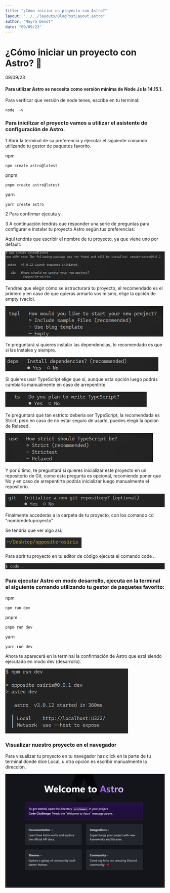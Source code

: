 ```yaml
---
title: "¿Cómo iniciar un proyecto con Astro?"
layout: "../../layouts/BlogPostLayout.astro"
author: "Mayra Denot"
date: "09/09/23"
---
```


# ¿Cómo iniciar un proyecto con Astro? 🚀

09/09/23

#### Para utilizar Astro se necesita como versión mínima de Node Js la 14.15.1.

Para verificar que versión de node tenes, escribe en tu terminal:

```
node  -v
```

### <a id="1"></a> Para inicilizar el proyecto vamos a utilizar el asistente de configuración de Astro.

<span class="list">1</span> Abrir la terminal de su preferencia y ejecutar el siguiente comando utilizando tu gestor de paquetes favorito.

<span>npm</span> 
```
npm create astro@latest
```
<span>pnpm</span> 
```
pnpm create astro@latest
```
<span>yarn</span>
```
yarn create astro
```

<span class="list">2</span> Para confirmar ejecuta <span class="strong">y</span>.

<span class="list">3</span> A continuación tendrás que responder una serie de preguntas para configurar e instalar tu proyecto Astro según tus preferencias:

Aquí tendrás que escribir el nombre de tu proyecto, ya que viene uno por default:

![Ejemplo de que te aparecerá en la terminal.](../images/Astro1.png)

Tendrás que elegir cómo se estructurará tu proyecto, el recomendado es el primero y en caso de que quieras armarlo vos mismo, elige la opción de empty (vacío).

![Las preguntas que deberían salirte sobre los templates de tu proyecto.](../images/Astro2.png)

Te preguntará si quieres instalar las dependencias, lo recomendado es que si las instales y siempre.

![Dependencias 'Si' o 'No'.](../images/Astro3.png)

Si quieres usar TypeScript elige que sí, aunque esta opción luego podrás cambiarla manualmente en caso de arrepentirte.

![Usaras TypeScript 'Si' o 'No'.](../images/Astro4.png)

Te preguntará qué tan estricto debería ser TypeScript, la recomendada es Strict, pero en caso de no estar seguro de usarlo, puedes elegir la opción de Relaxed.

![Como quieres usar TypeScript.](../images/Astro5.png)

Y por último, te preguntará si quieres inicializar este proyecto en un repositorio de Git, como esta pregunta es opcional, recomiendo poner que No y en caso de arrepentirte podrás inicializar luego manualmente el repositorio.

![Repositorio de Git 'Si' o 'No' (Opcional).](../images/Astro6.png)

Finalmente accederás a la carpeta de tu proyecto, con los comando cd "nombredetuproyecto"

Se tendría que ver algo así:

![Rutas de como debería quedar tu terminal.](../images/Astro8.png)

Para abrir tu proyecto en tu editor de código ejecuta el comando <span class="strong">code .</span>.

![Abrir editor de código desde la terminal.](../images/Astro7.png)

### <a id="2"></a> Para ejecutar Astro en modo desarrollo, ejecuta en la terminal el siguiente comando utilizando tu gestor de paquetes favorito:

<span>npm</span>
```
npm run dev
```
<span>pnpm</span>
```
pnpm run dev
```
<span>yarn</span>
```
yarn run dev
```

Ahora te aparecerá en la terminal la confirmación de Astro que está siendo ejecutado en modo dev (desarrollo).

![Confirmación de Astro, con el enlace para visualizar la página.](../images/Astro9.png)

### <a id="3"></a> Visualizar nuestro proyecto en el navegador

Para visualizar tu proyecto en tu navegador haz click en la parte de tu terminal donde dice Local, u otra opción es escribir manualmente la dirección.

![Página por default de Astro en el navegador.](../images/Astro10.png)